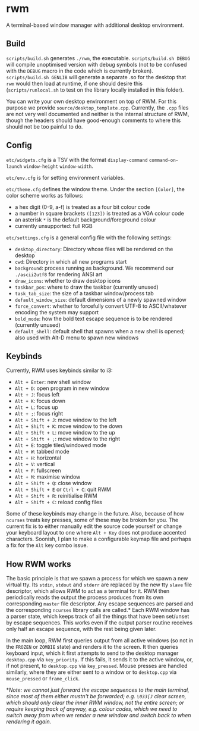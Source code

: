 # rwm
A terminal-based window manager with additional desktop environment.

## Build
`scripts/build.sh` generates `./rwm`, the executable. `scripts/build.sh DEBUG` will compile unoptimised version with debug symbols (not to be confused with the `DEBUG` macro in the code which is currently broken).
`scripts/build.sh GENLIB` will generate a separate .so for the desktop that `rwm` would then load at runtime, if one should desire this (`scripts/runlocal.sh` to test on the library locally installed in this folder).

You can write your own desktop environment on top of RWM. For this purpose we provide `source/desktop_template.cpp`.
Currently, the `.cpp` files are not very well documented and neither is the internal structure of RWM, though the headers should have good-enough comments to where this should not be too painful to do.

## Config
`etc/widgets.cfg` is a TSV with the format `display-command` `command-on-launch` `window-height` `window-width`.

`etc/env.cfg` is for setting environment variables.

`etc/theme.cfg` defines the window theme. Under the section `[Color]`, the color scheme works as follows:
- a hex digit (0-9, a-f) is treated as a four bit colour code
- a number in square brackets `([123])` is treated as a VGA colour code
- an asterisk `*` is the default background/foreground colour
- currently unsupported: full RGB

`etc/settings.cfg` is a general config file with the following settings:
- `desktop_directory`: Directory whose files will be rendered on the desktop
- `cwd`: Directory in which all new programs start
- `background`: process running as background. We recommend our `./ascii2utf8` for rendering ANSI art
- `draw_icons`: whether to draw desktop icons
- `taskbar_pos`: where to draw the taskbar (currently unused)
- `task_tab_size`: the size of a taskbar window/process tab
- `default_window_size`: default dimensions of a newly spawned window
- `force_convert`: whether to forcefully convert UTF-8 to ASCII/whatever encoding the system may support
- `bold_mode`: how the bold text escape sequence is to be rendered (currently unused)
- `default_shell`: default shell that spawns when a new shell is opened; also used with Alt-D menu to spawn new windows

## Keybinds
Currently, RWM uses keybinds similar to i3:
- `Alt + Enter`: new shell window
- `Alt + D`: open program in new window
- `Alt + J`: focus left
- `Alt + K`: focus down
- `Alt + L`: focus up
- `Alt + ;`: focus right
- `Alt + Shift + J`: move window to the left
- `Alt + Shift + K`: move window to the down
- `Alt + Shift + L`: move window to the up
- `Alt + Shift + ;`: move window to the right
- `Alt + E`: toggle tiled/windowed mode
- `Alt + W`: tabbed mode
- `Alt + H`: horizontal
- `Alt + V`: vertical
- `Alt + F`: fullscreen
- `Alt + M`: maximise window
- `Alt + Shift + Q`: close window 
- `Alt + Shift + E` or `Ctrl + C`: quit RWM
- `Alt + Shift + R`: reinitialise RWM
- `Alt + Shift + C`: reload config files

Some of these keybinds may change in the future. Also, because of how `ncurses` treats key presses, some of these may be broken for you.
The current fix is to either manually edit the source code yourself or change your keyboard layout to one where `Alt + Key` does not produce accented characters.
Soonish, I plan to make a configurable keymap file and perhaps a fix for the `Alt` key combo issue.

## How RWM works
The basic principle is that we spawn a process for which we spawn a new virtual tty. 
Its `stdin`, `stdout` and `stderr` are replaced by the new tty `slave` file descriptor, which allows RWM to act as a terminal for it.
RWM then periodically reads the output the process produces from its own corresponding `master` file descriptor.
Any escape sequences are parsed and the corresponding `ncurses` library calls are called.\*
Each RWM window has a parser state, which keeps track of all the things that have been set/unset by escape sequences. 
This works even if the output parser routine receives only half an escape sequence, with the rest being given later.

In the main loop, RWM first queries output from all active windows (so not in the `FROZEN` or `ZOMBIE` state) and renders it to the screen.
It then queries keyboard input, which it first attempts to send to the desktop manager `desktop.cpp` via `key_priority`.
If this fails, it sends it to the active window, or, if not present, to `desktop.cpp` via `key_pressed`.
Mouse presses are handled similarly, where they are either sent to a window or to `desktop.cpp` via `mouse_pressed` or `frame_click`.

\**Note: we cannot just forward the escape sequences to the main terminal, since most of them either mustn't be forwarded; e.g. `\033[J` clear screen, which should only clear the inner RWM window, not the entire screen; or require keeping track of anyway, e.g. colour codes, which we need to switch away from when we render a new window and switch back to when rendering it again.*